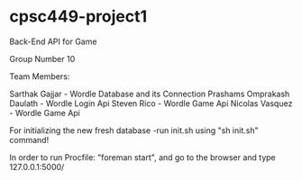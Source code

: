 # cpsc449-project1
Back-End API for Game

Group Number 10

Team Members:

Sarthak Gajjar - Wordle Database and its Connection
Prashams Omprakash Daulath - Wordle Login Api
Steven Rico - Wordle Game Api
Nicolas Vasquez - Wordle Game Api

For initializing the new fresh database
-run init.sh using "sh init.sh" command!

In order to run Procfile:
"foreman start", and go to the browser and type 127.0.0.1:5000/
